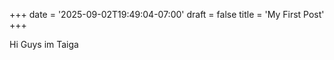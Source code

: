+++
date = '2025-09-02T19:49:04-07:00'
draft = false
title = 'My First Post'
+++



Hi Guys im Taiga

